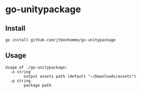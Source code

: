 # go-unitypackage

## Install

`go install github.com/jtbonhomme/go-unitypackage`

## Usage

```
Usage of ./go-unitypackage:
  -o string
        output assets path (default "~/Downloads/assets")
  -p string
        package path
```
